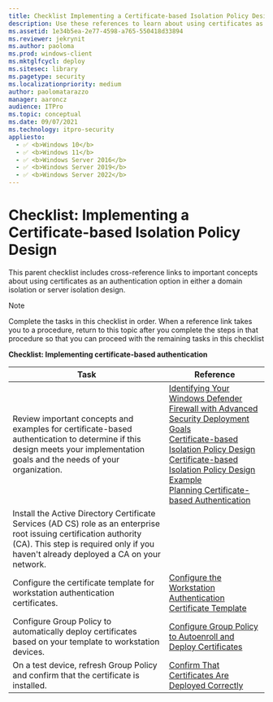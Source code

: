 ```yaml
---
title: Checklist Implementing a Certificate-based Isolation Policy Design (Windows)
description: Use these references to learn about using certificates as an authentication option and configure a certificate-based isolation policy design.
ms.assetid: 1e34b5ea-2e77-4598-a765-550418d33894
ms.reviewer: jekrynit
ms.author: paoloma
ms.prod: windows-client
ms.mktglfcycl: deploy
ms.sitesec: library
ms.pagetype: security
ms.localizationpriority: medium
author: paolomatarazzo
manager: aaroncz
audience: ITPro
ms.topic: conceptual
ms.date: 09/07/2021
ms.technology: itpro-security
appliesto: 
  - ✅ <b>Windows 10</b>
  - ✅ <b>Windows 11</b>
  - ✅ <b>Windows Server 2016</b>
  - ✅ <b>Windows Server 2019</b>
  - ✅ <b>Windows Server 2022</b>
---
```


# Checklist: Implementing a Certificate-based Isolation Policy Design


This parent checklist includes cross-reference links to important concepts about using certificates as an authentication option in either a domain isolation or server isolation design.

> [!NOTE]
> Complete the tasks in this checklist in order. When a reference link takes you to a procedure, return to this topic after you complete the steps in that procedure so that you can proceed with the remaining tasks in this checklist

**Checklist: Implementing certificate-based authentication**

| Task | Reference |
| - | - |
| Review important concepts and examples for certificate-based authentication to determine if this design meets your implementation goals and the needs of your organization.| [Identifying Your Windows Defender Firewall with Advanced Security Deployment Goals](identifying-your-windows-firewall-with-advanced-security-deployment-goals.md)<br/>[Certificate-based Isolation Policy Design](certificate-based-isolation-policy-design.md)<br/>[Certificate-based Isolation Policy Design Example](certificate-based-isolation-policy-design-example.md)<br/>[Planning Certificate-based Authentication](planning-certificate-based-authentication.md) |
| Install the Active Directory Certificate Services (AD CS) role as an enterprise root issuing certification authority (CA). This step is required only if you haven't already deployed a CA on your network.| |
| Configure the certificate template for workstation authentication certificates.| [Configure the Workstation Authentication Certificate Template](configure-the-workstation-authentication-certificate-template.md)| 
| Configure Group Policy to automatically deploy certificates based on your template to workstation devices. | [Configure Group Policy to Autoenroll and Deploy Certificates](configure-group-policy-to-autoenroll-and-deploy-certificates.md)| 
| On a test device, refresh Group Policy and confirm that the certificate is installed. | [Confirm That Certificates Are Deployed Correctly](confirm-that-certificates-are-deployed-correctly.md)| 
